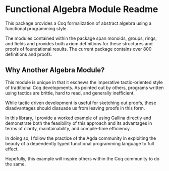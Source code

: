 Functional Algebra Module Readme
================================

This package provides a Coq formalization of abstract algebra using a functional programming style.

The modules contained within the package span monoids, groups, rings, and fields and provides both axiom definitions for these structures and proofs of foundational results. The current package contains over 800 definitions and proofs.

Why Another Algebra Module?
---------------------------

This module is unique in that it eschews the imperative tactic-oriented style of traditional Coq developments. As pointed out by others, programs written using tactics are brittle, hard to read, and generally inefficient. 

While tactic driven development is useful for sketching out proofs, these disadvantages should dissuade us from leaving proofs in this form.

In this library, I provide a worked example of using Gallina directly and demonstrate both the feasibility of this approach and its advantages in terms of clarity, maintainability, and compile-time efficiency.

In doing so, I follow the practice of the Agda community in exploiting the beauty of a dependently typed functional programming language to full effect.

Hopefully, this example will inspire others within the Coq community to do the same.
